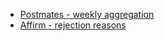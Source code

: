 - [Postmates - weekly aggregation](postmates-weekly-aggregation.md)
- [Affirm - rejection reasons](affirm-rejection-reasons.md)

